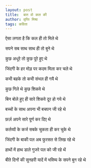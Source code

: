 ```yaml
---
layout: post
title:  बात वो कल की
author: तृप्ति मिश्रा
tags: कविता
---
```


ऐसा लगता है कि कल  ही तो मिले थे

सपने सब साथ साथ ही तो बुने थे

कुछ अधूरे तो कुछ पूरे हुए थे

जिंदगी के हर मोड़ पर कदम मिला कर चले थे

कभी बहके तो  कभी संभल ही गयै थे

कुछ गिले थे कुछ शिकवे थे

बिन बोले हुए ही सारे शिकवे दूर हो गये थे

बच्चों के साथ अपना भी बचपन जी रहे थे

फ़र्ज़ अपने सारे पूर्ण कर दिए थे

कर्तव्यों के कर्ज सबके चुकता ही कर चुके थे

जिंदगी के बाकी पल अब फुरसत से लिख रहे थे

हाथों में हाथ डाले गुजरे पल को जी रहे थें

बीते दिनों की सुनहरी यादें में भविष्य के सपने बुन रहे थे
